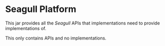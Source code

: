 # Seagull Platform

This jar provides all the _Seagull_ APIs that implementations need to provide implementations of.

This only contains APIs and no implementations. 